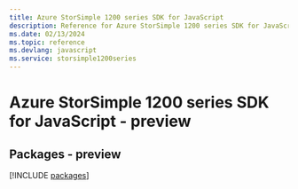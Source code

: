```yaml
---
title: Azure StorSimple 1200 series SDK for JavaScript
description: Reference for Azure StorSimple 1200 series SDK for JavaScript
ms.date: 02/13/2024
ms.topic: reference
ms.devlang: javascript
ms.service: storsimple1200series
---
```

# Azure StorSimple 1200 series SDK for JavaScript - preview
## Packages - preview
[!INCLUDE [packages](storsimple-1200-series-index.md)]